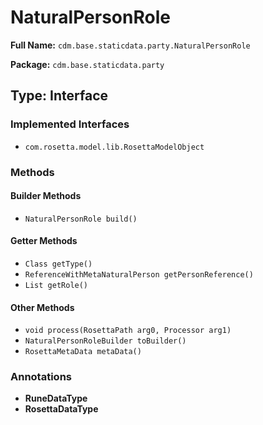 # NaturalPersonRole

**Full Name:** `cdm.base.staticdata.party.NaturalPersonRole`

**Package:** `cdm.base.staticdata.party`

## Type: Interface

### Implemented Interfaces

- `com.rosetta.model.lib.RosettaModelObject`

### Methods

#### Builder Methods

- `NaturalPersonRole build()`

#### Getter Methods

- `Class getType()`
- `ReferenceWithMetaNaturalPerson getPersonReference()`
- `List getRole()`

#### Other Methods

- `void process(RosettaPath arg0, Processor arg1)`
- `NaturalPersonRoleBuilder toBuilder()`
- `RosettaMetaData metaData()`

### Annotations

- **RuneDataType**
- **RosettaDataType**

